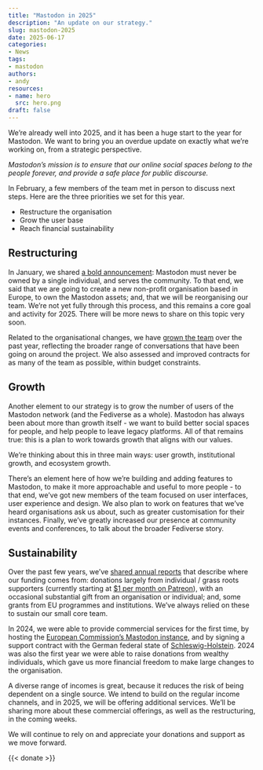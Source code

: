 ```yaml
---
title: "Mastodon in 2025"
description: "An update on our strategy."
slug: mastodon-2025
date: 2025-06-17
categories:
- News
tags:
- mastodon
authors:
- andy
resources:
- name: hero
  src: hero.png
draft: false
---
```


We’re already well into 2025, and it has been a huge start to the year for Mastodon. We want to bring you an overdue update on exactly what we’re working on, from a strategic perspective.

*Mastodon’s mission is to ensure that our online social spaces belong to the people forever, and provide a safe place for public discourse.*

In February, a few members of the team met in person to discuss next steps. Here are the three priorities we set for this year.

- Restructure the organisation
- Grow the user base
- Reach financial sustainability

## Restructuring

In January, we shared [a bold announcement](https://blog.joinmastodon.org/2025/01/the-people-should-own-the-town-square/): Mastodon must never be owned by a single individual, and serves the community. To that end, we said that we are going to create a new non-profit organisation based in Europe, to own the Mastodon assets; and, that we will be reorganising our team. We’re not yet fully through this process, and this remains a core goal and activity for 2025. There will be more news to share on this topic very soon.

Related to the organisational changes, we have [grown the team](https://blog.joinmastodon.org/2025/05/evolving-the-team/) over the past year, reflecting the broader range of conversations that have been going on around the project. We also assessed and improved contracts for as many of the team as possible, within budget constraints.

## Growth

Another element to our strategy is to grow the number of users of the Mastodon network (and the Fediverse as a whole). Mastodon has always been about more than growth itself - we want to build better social spaces for people, and help people to leave legacy platforms. All of that remains true: this is a plan to work towards growth that aligns with our values.

We’re thinking about this in three main ways: user growth, institutional growth, and ecosystem growth.

There’s an element here of how we’re building and adding features to Mastodon, to make it more approachable and useful to more people - to that end, we’ve got new members of the team focused on user interfaces, user experience and design. We also plan to work on features that we’ve heard organisations ask us about, such as greater customisation for their instances. Finally, we’ve greatly increased our presence at community events and conferences, to talk about the broader Fediverse story.

## Sustainability

Over the past few years, we’ve [shared annual reports](https://blog.joinmastodon.org/2024/12/annual-report-2023/) that describe where our funding comes from: donations largely from individual / grass roots supporters (currently starting at [$1 per month on Patreon](https://www.patreon.com/mastodon)), with an occasional substantial gift from an organisation or individual; and, some grants from EU programmes and institutions. We’ve always relied on these to sustain our small core team.

In 2024, we were able to provide commercial services for the first time, by hosting the [European Commission’s Mastodon instance](https://ec.social-network.europa.eu/@EUCommission), and by signing a support contract with the German federal state of [Schleswig-Holstein](https://social.schleswig-holstein.de/@landesregierung). 2024 was also the first year we were able to raise donations from wealthy individuals, which gave us more financial freedom to make large changes to the organisation.

A diverse range of incomes is great, because it reduces the risk of being dependent on a single source. We intend to build on the regular income channels, and in 2025, we will be offering additional services. We’ll be sharing more about these commercial offerings, as well as the restructuring, in the coming weeks.

We will continue to rely on and appreciate your donations and support as we move forward.

{{< donate >}}
